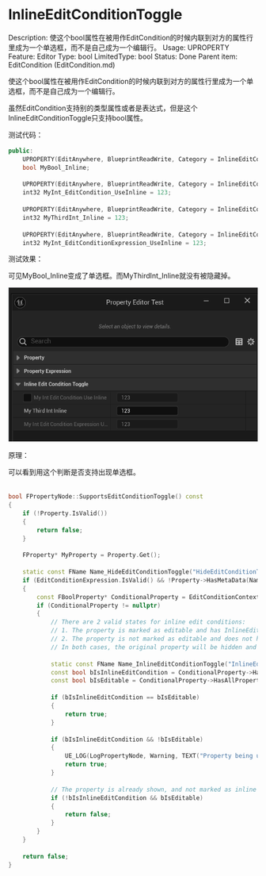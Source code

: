 # InlineEditConditionToggle

Description: 使这个bool属性在被用作EditCondition的时候内联到对方的属性行里成为一个单选框，而不是自己成为一个编辑行。
Usage: UPROPERTY
Feature: Editor
Type: bool
LimitedType: bool
Status: Done
Parent item: EditCondition (EditCondition.md)

使这个bool属性在被用作EditCondition的时候内联到对方的属性行里成为一个单选框，而不是自己成为一个编辑行。

虽然EditCondition支持别的类型属性或者是表达式，但是这个InlineEditConditionToggle只支持bool属性。

测试代码：

```cpp
public:
	UPROPERTY(EditAnywhere, BlueprintReadWrite, Category = InlineEditConditionToggle, meta = (InlineEditConditionToggle))
	bool MyBool_Inline;

	UPROPERTY(EditAnywhere, BlueprintReadWrite, Category = InlineEditConditionToggle, meta = (EditCondition = "MyBool_Inline"))
	int32 MyInt_EditCondition_UseInline = 123;

	UPROPERTY(EditAnywhere, BlueprintReadWrite, Category = InlineEditConditionToggle)
	int32 MyThirdInt_Inline = 123;

	UPROPERTY(EditAnywhere, BlueprintReadWrite, Category = InlineEditConditionToggle, meta = (EditCondition = "MyThirdInt_Inline>200"))
	int32 MyInt_EditConditionExpression_UseInline = 123;
```

测试效果：

可见MyBool_Inline变成了单选框。而MyThirdInt_Inline就没有被隐藏掉。

![InlineEditConditionToggle.gif](InlineEditConditionToggle/InlineEditConditionToggle.gif)

原理：

可以看到用这个判断是否支持出现单选框。

```cpp

bool FPropertyNode::SupportsEditConditionToggle() const
{
	if (!Property.IsValid())
	{
		return false;
	}

	FProperty* MyProperty = Property.Get();

	static const FName Name_HideEditConditionToggle("HideEditConditionToggle");
	if (EditConditionExpression.IsValid() && !Property->HasMetaData(Name_HideEditConditionToggle))
	{
		const FBoolProperty* ConditionalProperty = EditConditionContext->GetSingleBoolProperty(EditConditionExpression);
		if (ConditionalProperty != nullptr)
		{
			// There are 2 valid states for inline edit conditions:
			// 1. The property is marked as editable and has InlineEditConditionToggle set. 
			// 2. The property is not marked as editable and does not have InlineEditConditionToggle set.
			// In both cases, the original property will be hidden and only show up as a toggle.

			static const FName Name_InlineEditConditionToggle("InlineEditConditionToggle");
			const bool bIsInlineEditCondition = ConditionalProperty->HasMetaData(Name_InlineEditConditionToggle);
			const bool bIsEditable = ConditionalProperty->HasAllPropertyFlags(CPF_Edit);

			if (bIsInlineEditCondition == bIsEditable)
			{
				return true;
			}

			if (bIsInlineEditCondition && !bIsEditable)
			{
				UE_LOG(LogPropertyNode, Warning, TEXT("Property being used as inline edit condition is not editable, but has redundant InlineEditConditionToggle flag. Field \"%s\" in class \"%s\"."), *ConditionalProperty->GetNameCPP(), *Property->GetOwnerStruct()->GetName());
				return true;
			}

			// The property is already shown, and not marked as inline edit condition.
			if (!bIsInlineEditCondition && bIsEditable)
			{
				return false;
			}
		}
	}

	return false;
}
```